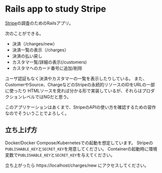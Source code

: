 # Rails app to study Stripe

[Stripe](https://stripe.com/jp)の調査のためのRailsアプリ。

次のことができる。

- 決済（/charges/new）
- 決済一覧の表示（/charges）
- 決済の払い戻し
- カスタマ一覧/詳細の表示(/customers)
- カスタマへのカード番号に追加/削除

ユーザ認証もなく決済やカスタマーの一覧を表示したりしている。
また、CustomerやSource、ChargeなどのStripeの永続的リソースのIDをURLの一部に使ったり
HTMLソースを見れば分かる形で実装しているが、それらはプロダクションレベルではNGだと思う。

このアプリケーションはあくまで、StripeのAPIの使い方を確認するための習作なのでそういうことでよろしく。

## 立ち上げ方

Docker/Docker Compose/Kubernetesでの起動を想定しています。
Stripeの`PUBLISHABLE_KEY`と`SECRET_KEY`を用意してください。
Containerの起動時に環境変数で`PUBLISHABLE_KEY`と`SECRET_KEY`を与えてください。

立ち上がったら https://localhost/charges/new にアクセスしてください。